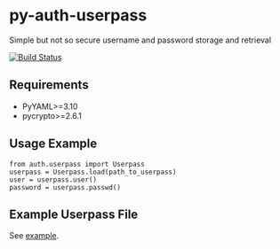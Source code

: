 py-auth-userpass
================

Simple but not so secure username and password storage and retrieval

[![Build Status](https://travis-ci.org/francisluong/py-auth-userpass.svg?branch=master)](https://travis-ci.org/francisluong/py-auth-userpass)

Requirements
------------

 - PyYAML>=3.10
 - pycrypto>=2.6.1


Usage Example
-------------

```
from auth.userpass import Userpass
userpass = Userpass.load(path_to_userpass)
user = userpass.user()
password = userpass.passwd()
```

Example Userpass File
---------------------

See [example](https://github.com/francisluong/py-auth-userpass/blob/master/examples/yamlpass).
